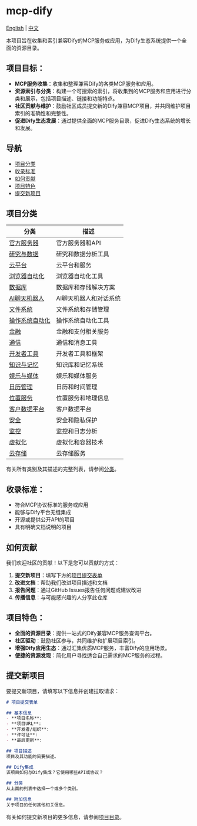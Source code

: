 # mcp-dify

[English](README.md) | [中文](README_CN.md)

本项目旨在收集和索引兼容Dify的MCP服务或应用，为Dify生态系统提供一个全面的资源目录。

## 项目目标：

- **MCP服务收集**：收集和整理兼容Dify的各类MCP服务和应用。
- **资源索引与分类**：构建一个可搜索的索引，将收集到的MCP服务和应用进行分类和展示，包括项目描述、链接和功能特点。
- **社区贡献与维护**：鼓励社区成员提交新的Dify兼容MCP项目，并共同维护项目索引的准确性和完整性。
- **促进Dify生态发展**：通过提供全面的MCP服务目录，促进Dify生态系统的增长和发展。

## 导航

- [项目分类](#项目分类)
- [收录标准](#收录标准)
- [如何贡献](#如何贡献)
- [项目特色](#项目特色)
- [提交新项目](#提交新项目)

## 项目分类

| 分类 | 描述 |
|----------|-------------|
| [官方服务器](./projects/official-servers/) | 官方服务器和API |
| [研究与数据](./projects/research-and-data/) | 研究和数据分析工具 |
| [云平台](./projects/cloud-platforms/) | 云平台和服务 |
| [浏览器自动化](./projects/browser-automation/) | 浏览器自动化工具 |
| [数据库](./projects/databases/) | 数据库和存储解决方案 |
| [AI聊天机器人](./projects/ai-chatbot/) | AI聊天机器人和对话系统 |
| [文件系统](./projects/file-systems/) | 文件系统和存储管理 |
| [操作系统自动化](./projects/os-automation/) | 操作系统自动化工具 |
| [金融](./projects/finance/) | 金融和支付相关服务 |
| [通信](./projects/communication/) | 通信和消息工具 |
| [开发者工具](./projects/developer-tools/) | 开发者工具和框架 |
| [知识与记忆](./projects/knowledge-and-memory/) | 知识库和记忆系统 |
| [娱乐与媒体](./projects/entertainment-and-media/) | 娱乐和媒体服务 |
| [日历管理](./projects/calendar-management/) | 日历和时间管理 |
| [位置服务](./projects/location-services/) | 位置服务和地理信息 |
| [客户数据平台](./projects/customer-data-platforms/) | 客户数据平台 |
| [安全](./projects/security/) | 安全和隐私保护 |
| [监控](./projects/monitoring/) | 监控和日志分析 |
| [虚拟化](./projects/virtualization/) | 虚拟化和容器技术 |
| [云存储](./projects/cloud-storage/) | 云存储服务 |

有关所有类别及其描述的完整列表，请参阅[分类](./projects/categories.md)。

## 收录标准：

- 符合MCP协议标准的服务或应用
- 能够与Dify平台无缝集成
- 开源或提供公开API的项目
- 具有明确文档说明的项目

## 如何贡献

我们欢迎社区的贡献！以下是您可以贡献的方式：

1. **提交新项目**：填写下方的[项目提交表单](#提交新项目)
2. **改进文档**：帮助我们改进项目描述和文档
3. **报告问题**：通过GitHub Issues报告任何问题或建议改进
4. **传播信息**：与可能感兴趣的人分享此仓库

## 项目特色：

- **全面的资源目录**：提供一站式的Dify兼容MCP服务查询平台。
- **社区驱动**：鼓励社区参与，共同维护和扩展项目索引。
- **增强Dify应用生态**：通过汇集优质MCP服务，丰富Dify的应用场景。
- **便捷的资源发现**：简化用户寻找适合自己需求的MCP服务的过程。

## 提交新项目

要提交新项目，请填写以下信息并创建拉取请求：

```markdown
# 项目提交表单

## 基本信息
- **项目名称**: 
- **项目URL**: 
- **开发者/组织**: 
- **许可证**: 
- **最后更新**: 

## 项目描述
项目及其功能的简要描述。

## Dify集成
该项目如何与Dify集成？它使用哪些API或协议？

## 分类
从上面的列表中选择一个或多个类别。

## 附加信息
关于项目的任何其他相关信息。
```

有关如何提交新项目的更多信息，请参阅[项目目录](./projects/README.md)。